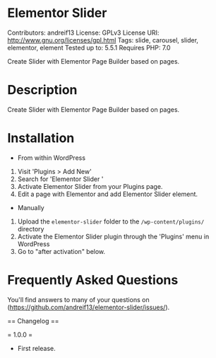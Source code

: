 # Elementor Slider

Contributors: andreif13
License: GPLv3
License URI: http://www.gnu.org/licenses/gpl.html
Tags: slide, carousel, slider, elementor, element
Tested up to: 5.5.1
Requires PHP: 7.0

Create Slider with Elementor Page Builder based on pages.

# Description

Create Slider with Elementor Page Builder based on pages.

# Installation

- From within WordPress

1. Visit 'Plugins > Add New'
2. Search for 'Elementor Slider '
3. Activate Elementor Slider from your Plugins page.
4. Edit a page with Elementor and add Elementor Slider element.

- Manually

1. Upload the `elementor-slider` folder to the `/wp-content/plugins/` directory
2. Activate the Elementor Slider plugin through the 'Plugins' menu in WordPress
3. Go to "after activation" below.

# Frequently Asked Questions

You'll find answers to many of your questions on (https://github.com/andreif13/elementor-slider/issues/).

== Changelog ==

= 1.0.0 =

- First release.
